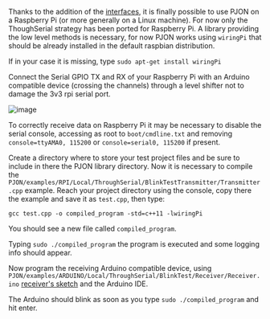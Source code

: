 Thanks to the addition of the [interfaces](https://github.com/gioblu/PJON/tree/master/interfaces), it is finally possible to use PJON on a Raspberry Pi (or more generally on a Linux machine). For now only the ThoughSerial strategy has been ported for Raspberry Pi. A library providing the low level methods is necessary, for now PJON works using `wiringPi` that should be already installed in the default raspbian distribution.

If in your case it is missing, type `sudo apt-get install wiringPi`

Connect the Serial GPIO TX and RX of your Raspberry Pi with an Arduino compatible device (crossing the channels) through a level shifter not to damage the 3v3 rpi serial port.

![image](http://www.pjon.org/assets/images/PJON-RPI-UNO-level-shifter.jpg)

To correctly receive data on Raspberry Pi it may be necessary to disable the serial console, accessing as root to `boot/cmdline.txt` and removing `console=ttyAMA0, 115200`  or `console=serial0, 115200` if present.

Create a directory where to store your test project files and be sure to include in there the PJON library directory.
Now it is necessary to compile the `PJON/examples/RPI/Local/ThroughSerial/BlinkTestTransmitter/Transmitter.cpp` example. Reach your project directory using the console, copy there the example and save it as `test.cpp`, then type:

`gcc test.cpp -o compiled_program -std=c++11 -lwiringPi`

You should see a new file called `compiled_program`.

Typing `sudo ./compiled_program` the program is executed and some logging info should appear.

Now program the receiving Arduino compatible device, using `PJON/examples/ARDUINO/Local/ThroughSerial/BlinkTest/Receiver/Receiver.ino` [receiver's sketch](https://github.com/gioblu/PJON/blob/master/examples/ARDUINO/Local/ThroughSerial/BlinkTest/Receiver/Receiver.ino) and the Arduino IDE.

The Arduino should blink as soon as you type `sudo ./compiled_program` and hit enter.
